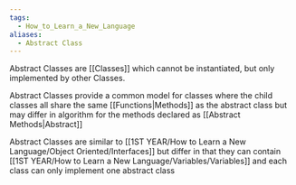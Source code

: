 ```yaml
---
tags:
  - How_to_Learn_a_New_Language
aliases:
  - Abstract Class
---
```

Abstract Classes are [[Classes]] which cannot be instantiated, but only implemented by other Classes.

Abstract Classes provide a common model for classes where the child classes all share the same [[Functions|Methods]] as the abstract class but may differ in algorithm for the methods declared as [[Abstract Methods|Abstract]]

Abstract Classes are similar to [[1ST YEAR/How to Learn a New Language/Object Oriented/Interfaces]] but differ in that they can contain [[1ST YEAR/How to Learn a New Language/Variables/Variables]] and each class can only implement one abstract class